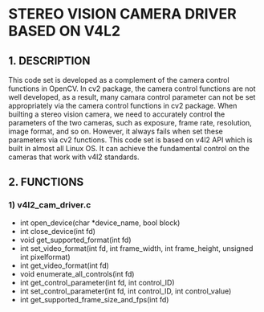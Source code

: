 # STEREO VISION CAMERA DRIVER BASED ON V4L2
## 1. DESCRIPTION
This code set is developed as a complement of the camera control functions in OpenCV. In cv2 package, the camera control functions are not well developed, as a result, many camara control parameter can not be set appropriately via the camera control functions in cv2 package. When builting a stereo vision camera, we need to accurately control the parameters of the two cameras, such as exposure, frame rate, resolution, image format, and so on. However, it always fails when set these parameters via cv2 functions. This code set is based on v4l2 API which is built in almost all Linux OS. It can achieve the fundamental control on the cameras that work with v4l2 standards.

## 2. FUNCTIONS
### 1) v4l2_cam_driver.c
- int open_device\(char \*device_name, bool block\)
- int close_device\(int fd\)
- void get_supported_format(int fd)
- int set_video_format(int fd, int frame_width, int frame_height, unsigned int pixelformat)
- int get_video_format(int fd)
- void enumerate_all_controls(int fd)
- int get_control_parameter(int fd, int control_ID)
- int set_control_parameter(int fd, int control_ID, int control_value)
- int get_supported_frame_size_and_fps(int fd)
